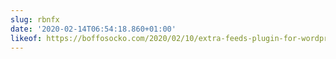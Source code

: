 ```yaml
---
slug: rbnfx
date: '2020-02-14T06:54:18.860+01:00'
likeof: https://boffosocko.com/2020/02/10/extra-feeds-plugin-for-wordpress/
---
```

